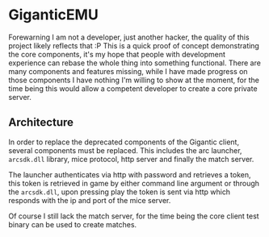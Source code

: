 # GiganticEMU

Forewarning I am not a developer, just another hacker, the quality of this project likely reflects that :P
This is a quick proof of concept demonstrating the core components, it's my hope that people with development experience can rebase the whole thing into something functional. There are many components and features missing, while I have made progress on those components I have nothing I'm willing to show at the moment, for the time being this would allow a competent developer to create a core private server.


## Architecture
In order to replace the deprecated components of the Gigantic client, several components must be replaced. This includes the arc launcher, `arcsdk.dll` library, mice protocol, http server and finally the match server.

The launcher authenticates via http with password and retrieves a token, this token is retrieved in game by either command line argument or through the `arcsdk.dll`, upon pressing play the token is sent via http which responds with the ip and port of the mice server.

Of course I still lack the match server, for the time being the core client test binary can be used to create matches.
